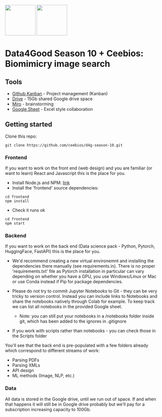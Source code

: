 <p float="left">
<img src="https://dataforgood.fr/img/logo-dfg-new2.png" height="100" width="100" >
<img src="https://www.bing.com/th?id=AMMS_S_d6202e39-67f1-0881-9ed2-84dccd24401c&w=110&h=110&c=7&rs=1&qlt=95&pcl=f9f9f9&o=6&cdv=1&dpr=1.12&pid=16.1g" height="100" width="100" >
</p>

# Data4Good Season 10 + Ceebios: Biomimicry image search


## Tools
* [Github Kanban](https://github.com/ceebios/d4g-season-10/projects/1) - Project management (Kanban)
* [Drive](https://drive.google.com/drive/folders/1Cuofzm6OMu10irDNZYLIq_-9LQYiMp7p?usp=sharing) - 15Gb shared Google drive space
* [Miro](https://miro.com/app/board/uXjVOEkuccY=/?invite_link_id=929630349930) - brainstorming
* [Google Sheet](https://docs.google.com/spreadsheets/d/1qRU3aAArR5m_HRKkHwq1FvMkPpFYBqLx7n2IiI9EUc8/edit?usp=sharing) - Excel style collaboration

## Getting started
Clone this repo:
```
git clone https://github.com/ceebios/d4g-season-10.git
```

### Frontend
If you want to work on the front end (web design) and you are familiar (or want to learn)  React and Javascript this is the place for you.
* Install Node.js and NPM: [link](https://docs.npmjs.com/downloading-and-installing-node-js-and-npm)
* Install the 'frontend' source dependencies:
```
cd frontend
npm install
```
* Check it runs ok
```
cd frontend
npm start
```

### Backend
If you want to work on the back end (Data science pack - Python, Pytorch, HuggingFace, FastAPI) this is the place for you.

* We'd recommend creating a new virtual environemnt and installing the dependencies there manually (see requirements.in). There is no proper 'requirements.txt' file as Pytorch installation in particular can vary depending on whether you have a GPU, you use Windows/Linux or Mac or use Conda instead if Pip for package dependencies.

* Please do not try to commit Jupyter Notebooks to Git - they can be very tricky to version control. Instead you can include links to Notebooks and share the notebooks natively through Colab for example. To keep track we can list all notebooks in the provided Google sheet.
    - Note: you can still put your notebooks in a /notebooks folder inside git, which has been added to the ignores in .gitignore

* If you work with scripts rather than notebooks - you can check those in the Scripts folder

You'll see that the back end is pre-populated with a few folders already which correspond to different streams of work:
* Parsing PDFs
* Parsing XMLs
* API design
* ML methods (Image, NLP, etc.)

### Data
All data is stored in the Google drive, until we run out of space. If and when that happens it will still be in Google drive probably but we'll pay for a subscription increasing capacity to 100Gb.
